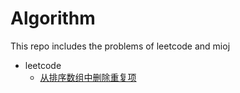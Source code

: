# Algorithm
This repo includes the problems of leetcode and mioj
- leetcode
  - [从排序数组中删除重复项](./leetcode/从排序数组中删除重复项.md)
